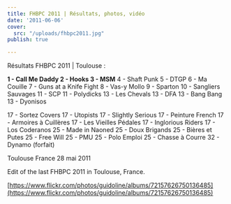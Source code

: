 ```yaml
---
title: FHBPC 2011 | Résultats, photos, vidéo
date: '2011-06-06'
cover:
  src: "/uploads/fhbpc2011.jpg"
publish: true

---
```

Résultats FHBPC 2011 | Toulouse :

**1 - Call Me Daddy 2 - Hooks 3 - MSM** 4 - Shaft Punk 5 - DTGP 6 - Ma Couille 7 - Guns at a Knife Fight 8 - Vas-y Mollo 9 - Sparton 10 - Sangliers Sauvages 11 - SCP 11 - Polydicks 13 - Les Chevals 13 - DFA 13 - Bang Bang 13 - Dyonisos

17 - Sortez Covers 17 - Utopists 17 - Slightly Serious 17 - Peinture French 17 - Armoires à Cuillères 17 - Les Vieilles Pédales 17 - Inglorious Riders 17 - Los Coderanos 25 - Made in Naoned 25 - Doux Brigands 25 - Bières et Putes 25 - Free Will 25 - PMU 25 - Polo Emploi 25 - Chasse à Courre 32 - Dynamo (forfait)

Toulouse France 28 mai 2011

Edit of the last FHBPC 2011 in Toulouse, France.

[https://www.flickr.com/photos/guidoline/albums/72157626750136485](https://www.flickr.com/photos/guidoline/albums/72157626750136485)